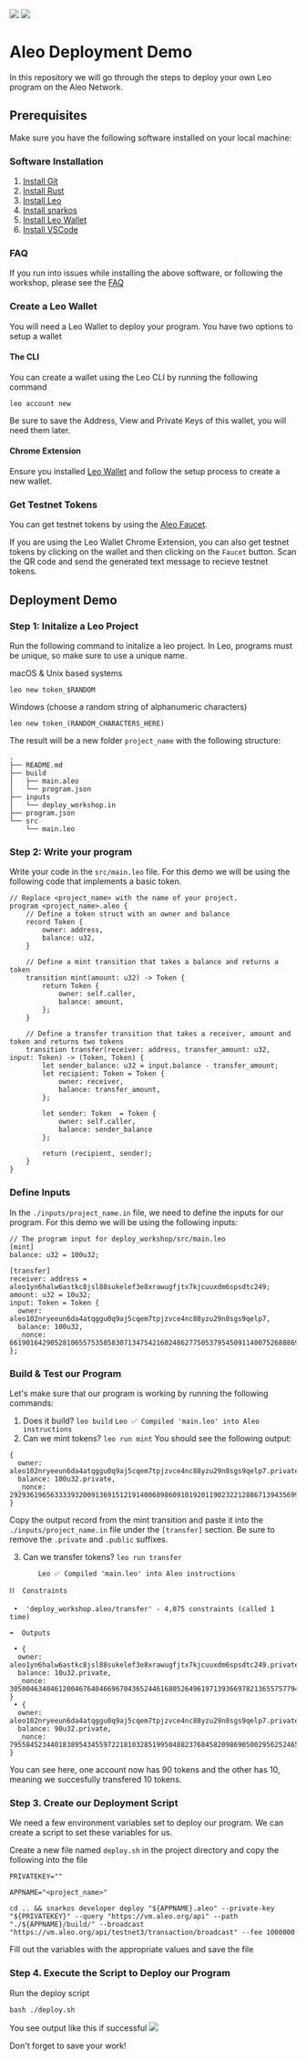![](./leomint.png)
![](./leotransfer.png)



# Aleo Deployment Demo

In this repository we will go through the steps to deploy your own Leo program on the Aleo Network.

## Prerequisites

Make sure you have the following software installed on your local machine:

### Software Installation

1.  [Install Git](https://git-scm.com/downloads)
2.  [Install Rust](https://www.rust-lang.org/tools/install)
3.  [Install Leo](https://developer.aleo.org/leo/installation)
4.  [Install snarkos](https://developer.aleo.org/testnet/getting_started/installation/)
5.  [Install Leo Wallet](https://leo.app/)
6.  [Install VSCode](https://code.visualstudio.com/download)

### FAQ

If you run into issues while installing the above software, or following the workshop, please see the [FAQ](./FAQ.md)

### Create a Leo Wallet

You will need a Leo Wallet to deploy your program. You have two options to setup a wallet

#### The CLI

You can create a wallet using the Leo CLI by running the following command

`leo account new`

Be sure to save the Address, View and Private Keys of this wallet, you will need them later.

#### Chrome Extension

Ensure you installed [Leo Wallet](leo.app) and follow the setup process to create a new wallet.

### Get Testnet Tokens

You can get testnet tokens by using the [Aleo Faucet](https://faucet.aleo.org/).

If you are using the Leo Wallet Chrome Extension, you can also get testnet tokens by clicking on the wallet and then clicking on the `Faucet` button. Scan the QR code and send the generated text message to recieve testnet tokens.

## Deployment Demo

### Step 1: Initalize a Leo Project

Run the following command to initalize a leo project.
In Leo, programs must be unique, so make sure to use a unique name.

macOS & Unix based systems

`leo new token_$RANDOM`

Windows (choose a random string of alphanumeric characters)

`leo new token_(RANDOM_CHARACTERS_HERE)`

The result will be a new folder `project_name` with the following structure:

```
.
├── README.md
├── build
│   ├── main.aleo
│   └── program.json
├── inputs
│   └── deploy_workshop.in
├── program.json
└── src
    └── main.leo
```

### Step 2: Write your program

Write your code in the `src/main.leo` file. For this demo we will be using the following code that implements a basic token.

```
// Replace <project_name> with the name of your project.
program <project_name>.aleo {
    // Define a token struct with an owner and balance
    record Token {
        owner: address,
        balance: u32,
    }

    // Define a mint transition that takes a balance and returns a token
    transition mint(amount: u32) -> Token {
        return Token {
            owner: self.caller,
            balance: amount,
        };
    }

    // Define a transfer transition that takes a receiver, amount and token and returns two tokens
    transition transfer(receiver: address, transfer_amount: u32, input: Token) -> (Token, Token) {
        let sender_balance: u32 = input.balance - transfer_amount;
        let recipient: Token = Token {
            owner: receiver,
            balance: transfer_amount,
        };

        let sender: Token  = Token {
            owner: self.caller,
            balance: sender_balance
        };

        return (recipient, sender);
    }
}
```

### Define Inputs

In the `./inputs/project_name.in` file, we need to define the inputs for our program. For this demo we will be using the following inputs:

```
// The program input for deploy_workshop/src/main.leo
[mint]
balance: u32 = 100u32;

[transfer]
receiver: address = aleo1yn6halw6astkc8jsl88sukelef3e8xrawugfjtx7kjcuuxdm6spsdtc249;
amount: u32 = 10u32;
input: Token = Token {
  owner: aleo102nryeeun6da4atqggu0q9aj5cqem7tpjzvce4nc88yzu29n8sgs9qelp7,
  balance: 100u32,
  _nonce: 661901642905281065575358583071347542160248627750537954509114007526888699661group
};
```

### Build & Test our Program

Let's make sure that our program is working by running the following commands:

1. Does it build? `leo build`
   `Leo ✅ Compiled 'main.leo' into Aleo instructions`
2. Can we mint tokens? `leo run mint`
   You should see the following output:

```
{
  owner: aleo102nryeeun6da4atqggu0q9aj5cqem7tpjzvce4nc88yzu29n8sgs9qelp7.private,
  balance: 100u32.private,
  _nonce: 292936196563333932009136915121914006898609101920119023221288671394356999564group.public
}
```

Copy the output record from the mint transition and paste it into the `./inputs/project_name.in` file under the `[transfer]` section. Be sure to remove the `.private` and `.public` suffixes.

3. Can we transfer tokens? `leo run transfer`

```craigjohnson@home deploy_workshop % leo run transfer
       Leo ✅ Compiled 'main.leo' into Aleo instructions

⛓  Constraints

 •  'deploy_workshop.aleo/transfer' - 4,075 constraints (called 1 time)

➡️  Outputs

 • {
  owner: aleo1yn6halw6astkc8jsl88sukelef3e8xrawugfjtx7kjcuuxdm6spsdtc249.private,
  balance: 10u32.private,
  _nonce: 3050046340461200467640466967043652446168052649619713936697821365575779437863group.public
}
 • {
  owner: aleo102nryeeun6da4atqggu0q9aj5cqem7tpjzvce4nc88yzu29n8sgs9qelp7.private,
  balance: 90u32.private,
  _nonce: 7955845234401838954345597221810328519950488237684582098690500295625246536712group.public
}
```

You can see here, one account now has 90 tokens and the other has 10, meaning we succesfully transfered 10 tokens.

### Step 3. Create our Deployment Script

We need a few environment variables set to deploy our program. We can create a script to set these variables for us.

Create a new file named `deploy.sh` in the project directory and copy the following into the file

```
PRIVATEKEY=""

APPNAME="<project_name>"

cd .. && snarkos developer deploy "${APPNAME}.aleo" --private-key "${PRIVATEKEY}" --query "https://vm.aleo.org/api" --path "./${APPNAME}/build/" --broadcast "https://vm.aleo.org/api/testnet3/transaction/broadcast" --fee 1000000

```

Fill out the variables with the appropriate values and save the file

### Step 4. Execute the Script to Deploy our Program

Run the deploy script

`bash ./deploy.sh`

You see output like this if successful
![](./deployment_success.png)

Don't forget to save your work!
